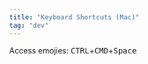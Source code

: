 ```yaml
---
title: "Keyboard Shortcuts (Mac)"
tag: "dev"
---
```


Access emojies: <kbd>CTRL</kbd>+<kbd>CMD</kbd>+<kbd>Space</kbd>
